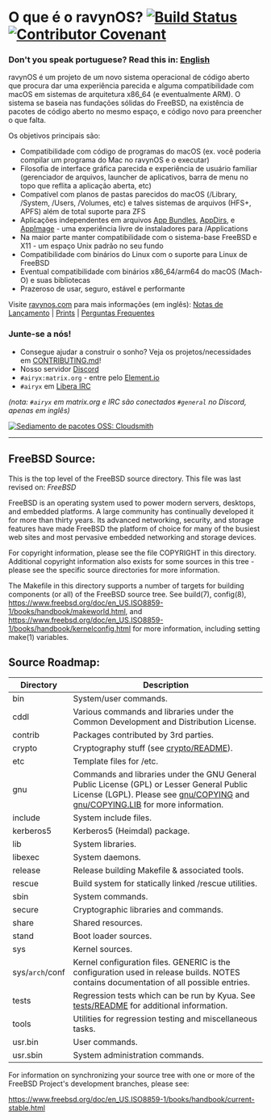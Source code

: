 # O que é o ravynOS? [![Build Status](https://api.cirrus-ci.com/github/ravynsoft/ravynos.svg?branch=main)](https://cirrus-ci.com/github/ravynsoft/ravynos) [![Contributor Covenant](https://img.shields.io/badge/Contributor%20Covenant-2.1-4baaaa.svg)](CODE_OF_CONDUCT.md)
### Don't you speak portuguese? Read this in: [English](README.md)
ravynOS é um projeto de um novo sistema operacional de código aberto que procura dar uma experiência parecida e alguma compatibilidade com macOS em sistemas de arquitetura x86_64 (e eventualmente ARM). O sistema se baseia nas fundações sólidas do FreeBSD, na existência de pacotes de código aberto no mesmo espaço, e código novo para preencher o que falta.

Os objetivos principais são:

- Compatibilidade com código de programas do macOS (ex. você poderia compilar um programa do Mac no ravynOS e o executar)
- Filosofia de interface gráfica parecida e experiência de usuário familiar (gerenciador de arquivos, launcher de aplicativos, barra de menu no topo que reflita a aplicação aberta, etc)
- Compatível com planos de pastas parecidos do macOS (/Library, /System, /Users, /Volumes, etc) e talves sistemas de arquivos (HFS+, APFS) além de total suporte para ZFS
- Aplicações independentes em arquivos [App Bundles](https://developer.apple.com/documentation/foundation/bundle), [AppDirs](https://github.com/AppImage/AppImageKit/wiki/AppDir), e [AppImage](https://github.com/AppImage) - uma experiência livre de instaladores para /Applications
- Na maior parte manter compatibilidade com o sistema-base FreeBSD e X11 - um espaço Unix padrão no seu fundo
- Compatibilidade com binários do Linux com o suporte para Linux de FreeBSD
- Eventual compatibilidade com binários x86_64/arm64 do macOS (Mach-O) e suas bibliotecas
- Prazeroso de usar, seguro, estável e performante

Visite [ravynos.com](https://ravynos.com/) para mais informações (em inglês): [Notas de Lançamento](https://ravynos.com/releases.html) | [Prints](https://ravynos.com/screenshots.html) | [Perguntas Frequentes](https://ravynos.com/faq.html)
### Junte-se a nós!

* Consegue ajudar a construir o sonho? Veja os projetos/necessidades em [CONTRIBUTING.md](CONTRIBUTING.md)!
* Nosso servidor [Discord](https://discord.com/invite/8caJbAGNwY)
* `#airyx:matrix.org` - entre pelo [Element.io](https://app.element.io/#/room/#airyx:matrix.org)
* `#airyx` em [Libera IRC](https://web.libera.chat/?channel=#airyx)

_(nota: `#airyx` em matrix.org e IRC são conectados `#general` no Discord, apenas em inglês)_

[![Sediamento de pacotes OSS: Cloudsmith](https://img.shields.io/badge/OSS%20hosting%20by-cloudsmith-blue?logo=cloudsmith&style=flat-square)](https://cloudsmith.com)

---

FreeBSD Source:
---------------
This is the top level of the FreeBSD source directory.  This file
was last revised on:
$FreeBSD$

FreeBSD is an operating system used to power modern servers,
desktops, and embedded platforms. A large community has
continually developed it for more than thirty years. Its
advanced networking, security, and storage features have
made FreeBSD the platform of choice for many of the
busiest web sites and most pervasive embedded networking
and storage devices.

For copyright information, please see the file COPYRIGHT in this
directory. Additional copyright information also exists for some
sources in this tree - please see the specific source directories for
more information.

The Makefile in this directory supports a number of targets for
building components (or all) of the FreeBSD source tree.  See build(7), config(8),
https://www.freebsd.org/doc/en_US.ISO8859-1/books/handbook/makeworld.html, and
https://www.freebsd.org/doc/en_US.ISO8859-1/books/handbook/kernelconfig.html
for more information, including setting make(1) variables.

Source Roadmap:
---------------
| Directory | Description |
| --------- | ----------- |
| bin | System/user commands. |
| cddl | Various commands and libraries under the Common Development and Distribution License. |
| contrib | Packages contributed by 3rd parties. |
| crypto | Cryptography stuff (see [crypto/README](crypto/README)). |
| etc | Template files for /etc. |
| gnu | Commands and libraries under the GNU General Public License (GPL) or Lesser General Public License (LGPL). Please see [gnu/COPYING](gnu/COPYING) and [gnu/COPYING.LIB](gnu/COPYING.LIB) for more information. |
| include | System include files. |
| kerberos5 | Kerberos5 (Heimdal) package. |
| lib | System libraries. |
| libexec | System daemons. |
| release | Release building Makefile & associated tools. |
| rescue | Build system for statically linked /rescue utilities. |
| sbin | System commands. |
| secure | Cryptographic libraries and commands. |
| share | Shared resources. |
| stand | Boot loader sources. |
| sys | Kernel sources. |
| sys/`arch`/conf | Kernel configuration files. GENERIC is the configuration used in release builds. NOTES contains documentation of all possible entries. |
| tests | Regression tests which can be run by Kyua.  See [tests/README](tests/README) for additional information. |
| tools | Utilities for regression testing and miscellaneous tasks. |
| usr.bin | User commands. |
| usr.sbin | System administration commands. |

For information on synchronizing your source tree with one or more of
the FreeBSD Project's development branches, please see:

  https://www.freebsd.org/doc/en_US.ISO8859-1/books/handbook/current-stable.html

